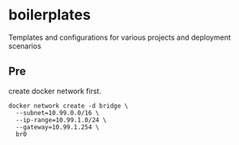 # boilerplates
Templates and configurations for various projects and deployment scenarios


## Pre

create docker network first. 

```
docker network create -d bridge \
  --subnet=10.99.0.0/16 \
  --ip-range=10.99.1.0/24 \
  --gateway=10.99.1.254 \
  br0
```